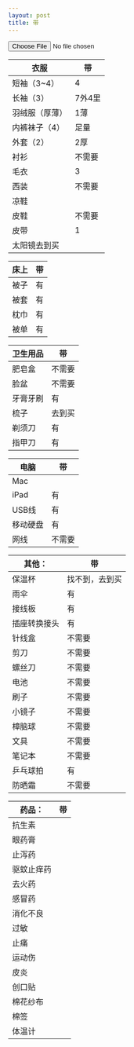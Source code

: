 ```yaml
---
layout: post
title: 带
---
```


<input type="file" text="a"/>

|衣服|带|
| ------------- | ------------- |
|短袖（3~4）|4|
|长袖（3）|7外4里|
|羽绒服（厚薄）|1薄|
|内裤袜子（4）|足量|
|外套（2）|2厚|
|衬衫|不需要|
|毛衣|3|
|西装|不需要|
|凉鞋||
|皮鞋|不需要|
|皮带|1|
|太阳镜去到买|

|床上|带|
| ------------- | ------------- |
|被子|有|
|被套|有|
|枕巾|有|
|被单|有|

|卫生用品|带|
| ------------- | ------------- |
|肥皂盒|不需要|
|脸盆|不需要|
|牙膏牙刷|有|
|梳子|去到买|
|剃须刀|有|
|指甲刀|有|

|电脑|带|
| ------------- | ------------- |
|Mac||
|iPad|有|
|USB线|有|
|移动硬盘|有|
|网线|不需要|


|其他：|带|
| ------------- | ------------- |
|保温杯|找不到，去到买|
|雨伞|有|
|接线板|有|
|插座转换接头|有|
|针线盒|不需要|
|剪刀|不需要|
|螺丝刀|不需要|
|电池|不需要|
|刷子|不需要|
|小镜子|不需要|
|樟脑球|不需要|
|文具|不需要|
|笔记本|不需要|
|乒乓球拍|有|
|防晒霜|不需要|

|药品：|带|
| ------------- | ------------- |
|抗生素|
|眼药膏|
|止泻药|
|驱蚊止痒药|
|去火药|
|感冒药|
|消化不良|
|过敏|
|止痛|
|运动伤|
|皮炎|
|创口贴|
|棉花纱布|
|棉签|
|体温计|
